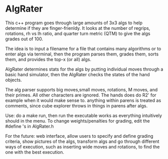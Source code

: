 # AlgRater
This c++ program goes through large amounts of 3x3 algs to help determine if they are finger-frienldy. It looks at the number of regrips, rotations, rh vs lh ratio, and quarter turn metric (QTM) to give the algs grades out of 100. 

The idea is to input a filename for a file that contains many algorithms or to enter algs via terminal, then the program parses them, grades them, sorts them, and provides the top-x (or all) algs.

AlgRater determines stats for the algs by putting individual moves through a basic hand simulator, then the AlgRater checks the states of the hand objects.

The alg parser supports big moves,small moves, rotations, M moves, and their primes. All other characters are ignored. The hands does do R2' for example when it would make sense to. anything within parens is treated as comments, since cube explorer throws in things in parens after algs. 

Use:
do a make run, then run the executable 
works as everything intuitively should in the menu. To change weights/penalties for grading, edit the #define 's in AlgRater.h

For the future: web interface, allow users to specify and define grading criteria, show pictures of the algs, transform algs and go through different ways of execution, such as inserting wide moves and rotations, to find the one with the best execution.
